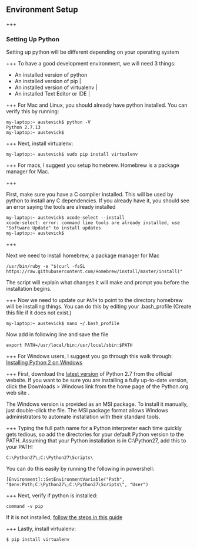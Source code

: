 ## Environment Setup
+++
### Setting Up Python
Setting up python will be different depending on your operating system

+++
To have a good development environment, we will need 3 things:
- An installed version of python
- An installed version of pip |
- An installed version of virtualenv |
- An installed Text Editor or IDE |

+++
For Mac and Linux, you should already have python installed. You can verify this by running:
```
my-laptop:~ austevick$ python -V
Python 2.7.13
my-laptop:~ austevick$
```

+++
Next, install virtualenv:
```
my-laptop:~ austevick$ sudo pip install virtualenv
```

+++
For macs, I suggest you setup homebrew. Homebrew is a package manager for Mac.

+++

First, make sure you have a C compiler installed. This will be used by python to install any C dependencies. If you already have it, you should see an error saying the tools are already installed
```
my-laptop:~ austevick$ xcode-select --install
xcode-select: error: command line tools are already installed, use "Software Update" to install updates
my-laptop:~ austevick$
```
+++

Next we need to install homebrew, a package manager for Mac
```
/usr/bin/ruby -e "$(curl -fsSL https://raw.githubusercontent.com/Homebrew/install/master/install)"
```
The script will explain what changes it will make and prompt you before the installation begins.

+++
Now we need to update our `PATH` to point to the directory homebrew will be installing things. You can do this by editing your .bash_profile (Create this file if it does not exist.)
```
my-laptop:~ austevick$ nano ~/.bash_profile
```
Now add in following line and save the file
```
export PATH=/usr/local/bin:/usr/local/sbin:$PATH
```

+++
For Windows users, I suggest you go through this walk through:
[Installing Python 2 on Windows](http://docs.python-guide.org/en/latest/starting/install/win/)

+++
First, download the [latest version](https://www.python.org/ftp/python/2.7.14/python-2.7.14.msi) of Python 2.7 from the official website. If you want to be sure you are installing a fully up-to-date version, click the Downloads > Windows link from the home page of the Python.org web site .

The Windows version is provided as an MSI package. To install it manually, just double-click the file. The MSI package format allows Windows administrators to automate installation with their standard tools.

+++
Typing the full path name for a Python interpreter each time quickly gets tedious, so add the directories for your default Python version to the PATH. Assuming that your Python installation is in C:\Python27\, add this to your PATH:
```
C:\Python27\;C:\Python27\Scripts\
```
You can do this easily by running the following in powershell:
```
[Environment]::SetEnvironmentVariable("Path", "$env:Path;C:\Python27\;C:\Python27\Scripts\", "User")
```
+++
Next, verify if python is installed:
```
command -v pip
```
If it is not installed, [follow the steps in this guide](https://pip.pypa.io/en/latest/installing/)

+++
Lastly, install virtualenv:
```
$ pip install virtualenv
```
